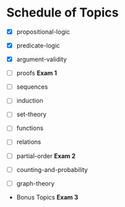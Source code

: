 
# Schedule of Topics

* [x] propositional-logic
* [x] predicate-logic
* [x] argument-validity
* [ ] proofs
**Exam 1**

* [ ] sequences
* [ ] induction
* [ ] set-theory
* [ ] functions
* [ ] relations
* [ ] partial-order
**Exam 2**

* [ ] counting-and-probability
* [ ] graph-theory
* Bonus Topics
**Exam 3**

